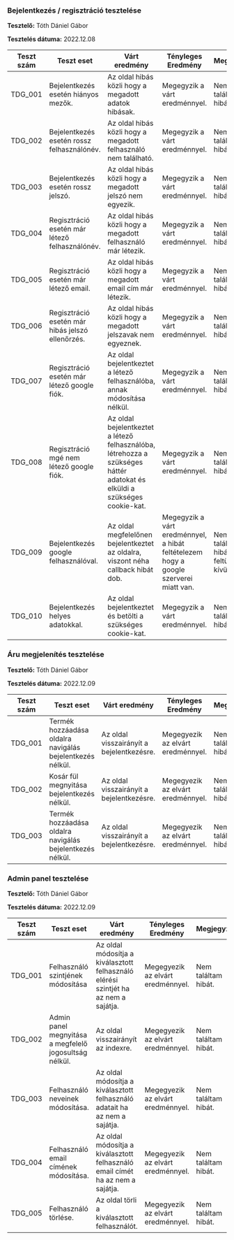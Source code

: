 ### Bejelentkezés / regisztráció tesztelése

**Tesztelő:** Tóth Dániel Gábor

**Tesztelés dátuma:** 2022.12.08


| Teszt szám | Teszt eset | Várt eredmény | Tényleges Eredmény | Megjegyzés |
|------------|------------|---------------|--------------------|------------|
| TDG_001 | Bejelentkezés esetén hiányos mezők. | Az oldal hibás közli hogy a megadott adatok hibásak. | Megegyzik a várt eredménnyel. | Nem találtam hibát. |
| TDG_002 | Bejelentkezés esetén rossz felhasználónév. | Az oldal hibás közli hogy a megadott felhasználó nem található. | Megegyzik a várt eredménnyel. | Nem találtam hibát. |
| TDG_003 | Bejelentkezés esetén rossz jelszó. | Az oldal hibás közli hogy a megadott jelszó nem egyezik. | Megegyzik a várt eredménnyel. | Nem találtam hibát. |
| TDG_004 | Regisztráció esetén már létező felhasználónév. | Az oldal hibás közli hogy a megadott felhasználó már létezik. | Megegyzik a várt eredménnyel. | Nem találtam hibát. |
| TDG_005 | Regisztráció esetén már létező email. | Az oldal hibás közli hogy a megadott email cím már létezik. | Megegyzik a várt eredménnyel. | Nem találtam hibát. |
| TDG_006 | Regisztráció esetén már hibás jelszó ellenőrzés. | Az oldal hibás közli hogy a megadott jelszavak nem egyeznek. | Megegyzik a várt eredménnyel. | Nem találtam hibát. |
| TDG_007 | Regisztráció esetén már létező google fiók. | Az oldal bejelentkeztet a létező felhasználóba, annak módosítása nélkül. | Megegyzik a várt eredménnyel. | Nem találtam hibát. |
| TDG_008 | Regisztráció mgé nem létező google fiók. | Az oldal bejelentkeztet a létező felhasználóba, létrehozza a szükséges háttér adatokat és elküldi a szükséges cookie-kat. | Megegyzik a várt eredménnyel. | Nem találtam hibát. |
| TDG_009 | Bejelentkezés google felhasználóval. | Az oldal megfelelőnen bejelentkeztet az oldalra, viszont néha callback hibát dob. | Megegyzik a várt eredménnyel, a hibát feltételezem hogy a google szerverei miatt van. | Nem találtam hibát, a feltüntetten kívül. |
| TDG_010 | Bejelentkezés helyes adatokkal. | Az oldal bejelentkeztet és betölti a szükséges cookie-kat. | Megegyzik a várt eredménnyel. | Nem találtam hibát. |

### Áru megjelenítés tesztelése

**Tesztelő:** Tóth Dániel Gábor

**Tesztelés dátuma:** 2022.12.09


| Teszt szám | Teszt eset | Várt eredmény | Tényleges Eredmény | Megjegyzés |
|------------|------------|---------------|--------------------|------------|
| TDG_001 | Termék hozzáadása oldalra navigálás bejelentkezés nélkül. | Az oldal visszairányít a bejelentkezésre. | Megegyezik az elvárt eredménnyel. | Nem találtam hibát. |
| TDG_002 | Kosár fül megnyitása bejelentkezés nélkül. | Az oldal visszairányít a bejelentkezésre. | Megegyezik az elvárt eredménnyel. | Nem találtam hibát. |
| TDG_003 | Termék hozzáadása oldalra navigálás bejelentkezés nélkül. | Az oldal visszairányít a bejelentkezésre. | Megegyezik az elvárt eredménnyel. | Nem találtam hibát. |

### Admin panel tesztelése

**Tesztelő:** Tóth Dániel Gábor

**Tesztelés dátuma:** 2022.12.09


| Teszt szám | Teszt eset | Várt eredmény | Tényleges Eredmény | Megjegyzés |
|------------|------------|---------------|--------------------|------------|
| TDG_001 | Felhasználó szintjének módosítása | Az oldal módosítja a kiválasztott felhasználó elérési szintjét ha az nem a sajátja. | Megegyezik az elvárt eredménnyel. | Nem találtam hibát. |
| TDG_002 | Admin panel megnyitása a megfelelő jogosultság nélkül. | Az oldal visszairányít az indexre. | Megegyezik az elvárt eredménnyel. | Nem találtam hibát. |
| TDG_003 | Felhasználó neveinek módosítása. | Az oldal módosítja a kiválasztott felhasználó adatait ha az nem a sajátja. | Megegyezik az elvárt eredménnyel. | Nem találtam hibát. |
| TDG_004 | Felhasználó email címének módosítása. | Az oldal módosítja a kiválasztott felhasználó email címét ha az nem a sajátja. | Megegyezik az elvárt eredménnyel. | Nem találtam hibát. |
| TDG_005 | Felhasználó törlése. | Az oldal törli a kiválasztott felhasználót. | Megegyezik az elvárt eredménnyel. | Nem találtam hibát. |